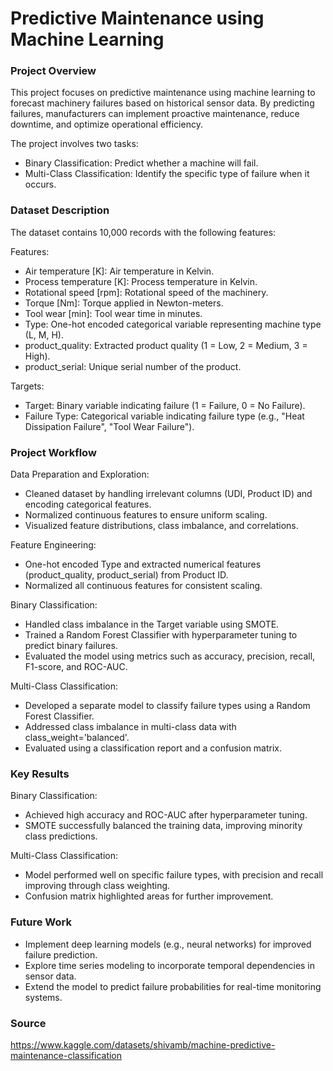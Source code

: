 # Predictive Maintenance using Machine Learning

### Project Overview

This project focuses on predictive maintenance using machine learning to forecast machinery failures based on historical sensor data. By predicting failures, manufacturers can implement proactive maintenance, reduce downtime, and optimize operational efficiency. 

The project involves two tasks:

- Binary Classification: Predict whether a machine will fail.
- Multi-Class Classification: Identify the specific type of failure when it occurs.

### Dataset Description

The dataset contains 10,000 records with the following features:

Features:
- Air temperature [K]: Air temperature in Kelvin.
- Process temperature [K]: Process temperature in Kelvin.
- Rotational speed [rpm]: Rotational speed of the machinery.
- Torque [Nm]: Torque applied in Newton-meters.
- Tool wear [min]: Tool wear time in minutes.
- Type: One-hot encoded categorical variable representing machine type (L, M, H).
- product_quality: Extracted product quality (1 = Low, 2 = Medium, 3 = High).
- product_serial: Unique serial number of the product.

Targets:
- Target: Binary variable indicating failure (1 = Failure, 0 = No Failure).
- Failure Type: Categorical variable indicating failure type (e.g., "Heat Dissipation Failure", "Tool Wear Failure").

### Project Workflow

Data Preparation and Exploration:
- Cleaned dataset by handling irrelevant columns (UDI, Product ID) and encoding categorical features.
- Normalized continuous features to ensure uniform scaling.
- Visualized feature distributions, class imbalance, and correlations.

Feature Engineering:
- One-hot encoded Type and extracted numerical features (product_quality, product_serial) from Product ID.
- Normalized all continuous features for consistent scaling.

Binary Classification:
- Handled class imbalance in the Target variable using SMOTE.
- Trained a Random Forest Classifier with hyperparameter tuning to predict binary failures.
- Evaluated the model using metrics such as accuracy, precision, recall, F1-score, and ROC-AUC.

Multi-Class Classification:
- Developed a separate model to classify failure types using a Random Forest Classifier.
- Addressed class imbalance in multi-class data with class_weight='balanced'.
- Evaluated using a classification report and a confusion matrix.

### Key Results

Binary Classification:
- Achieved high accuracy and ROC-AUC after hyperparameter tuning.
- SMOTE successfully balanced the training data, improving minority class predictions.

Multi-Class Classification:
- Model performed well on specific failure types, with precision and recall improving through class weighting.
- Confusion matrix highlighted areas for further improvement.

### Future Work

- Implement deep learning models (e.g., neural networks) for improved failure prediction.
- Explore time series modeling to incorporate temporal dependencies in sensor data.
- Extend the model to predict failure probabilities for real-time monitoring systems.

### Source

https://www.kaggle.com/datasets/shivamb/machine-predictive-maintenance-classification
